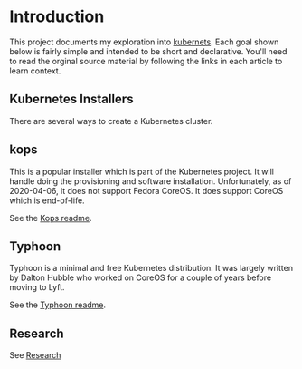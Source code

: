 # Introduction

This project documents my exploration into [kubernets](https://kubernetes.io/). Each goal shown below is fairly simple and intended to be short and declarative. You'll need to read the orginal source material by following the links in each article to learn context.


## Kubernetes Installers

There are several ways to create a Kubernetes cluster.

## kops

This is a popular installer which is part of the Kubernetes project. It will handle doing the provisioning and software installation. Unfortunately, as of 2020-04-06, it does not support Fedora CoreOS. It does support CoreOS which is end-of-life.

See the [Kops readme](installers/kops/README.md).

## Typhoon

Typhoon is a minimal and free Kubernetes distribution. It was largely written by Dalton Hubble who worked on CoreOS for a couple of years before moving to Lyft.

See the [Typhoon readme](installers/typhoon/README.md).

## Research

See [Research](README-research.md)
